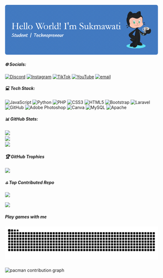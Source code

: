 ![sukma](img/github-header-image.png)
<!-- 
##### Skills

[![My Skills](https://skillicons.dev/icons?i=java,nodejs,html,css,php,javascript,laravel&theme=light)](https://skillicons.dev)

<img src="https://img.shields.io/badge/HTML5-E34F26?style=for-the-badge&logo=html5&logoColor=white" />
<img src="https://img.shields.io/badge/CSS3-1572B6?style=for-the-badge&logo=css3&logoColor=white" />
<img src="https://img.shields.io/badge/JavaScript-323330?style=for-the-badge&logo=javascript&logoColor=F7DF1E" />
<img src="https://img.shields.io/badge/PHP-777BB4?style=for-the-badge&logo=php&logoColor=white" />
<img src="https://img.shields.io/badge/C%23-239120?style=for-the-badge&logo=csharp&logoColor=white "/>
<img src="https://img.shields.io/badge/C%2B%2B-00599C?style=for-the-badge&logo=c%2B%2B&logoColor=white "/>
<img src="https://img.shields.io/badge/Ruby-CC342D?style=for-the-badge&logo=ruby&logoColor=white" />
<img src="https://img.shields.io/badge/Python-FFD43B?style=for-the-badge&logo=python&logoColor=blue "/>
<img src="https://img.shields.io/badge/Bootstrap-563D7C?style=for-the-badge&logo=bootstrap&logoColor=white" />
<img src="https://img.shields.io/badge/Laravel-FF2D20?style=for-the-badge&logo=laravel&logoColor=white" />


##### Connect with me

![https://www.instagram.com/sukmawtyyy___/](https://img.shields.io/badge/Instagram-E4405F?style=for-the-badge&logo=instagram&logoColor=white) ![tiktok.com/@spamabumh4_](https://img.shields.io/badge/TikTok-000000?style=for-the-badge&logo=tiktok&logoColor=white) ![https://www.threads.com/@sukmawtyyy___](https://img.shields.io/badge/Threads-000000?style=for-the-badge&logo=Threads&logoColor=white)

##### My Github Stats

![Sukma's GitHub stats](https://github-readme-stats.vercel.app/api?username=sukm4wtyy&show_icons=true&theme=gruvbox) -->

##### 🌐 Socials:
[![Discord](https://img.shields.io/badge/Discord-%237289DA.svg?logo=discord&logoColor=white)](https://discord.gg/sukma28_58267) [![Instagram](https://img.shields.io/badge/Instagram-%23E4405F.svg?logo=Instagram&logoColor=white)](https://instagram.com/https://www.instagram.com/sukmawtyyy___/) [![TikTok](https://img.shields.io/badge/TikTok-%23000000.svg?logo=TikTok&logoColor=white)](https://tiktok.com/@tiktok.com/@spamabumh4_) [![YouTube](https://img.shields.io/badge/YouTube-%23FF0000.svg?logo=YouTube&logoColor=white)](https://youtube.com/@https://www.youtube.com/@sukmawati9661) [![email](https://img.shields.io/badge/Email-D14836?logo=gmail&logoColor=white)](mailto:sukmawati.h.buton@gmail.com) 

##### 💻 Tech Stack:
![JavaScript](https://img.shields.io/badge/javascript-%23323330.svg?style=for-the-badge&logo=javascript&logoColor=%23F7DF1E) ![Python](https://img.shields.io/badge/python-3670A0?style=for-the-badge&logo=python&logoColor=ffdd54) ![PHP](https://img.shields.io/badge/php-%23777BB4.svg?style=for-the-badge&logo=php&logoColor=white) ![CSS3](https://img.shields.io/badge/css3-%231572B6.svg?style=for-the-badge&logo=css3&logoColor=white) ![HTML5](https://img.shields.io/badge/html5-%23E34F26.svg?style=for-the-badge&logo=html5&logoColor=white) ![Bootstrap](https://img.shields.io/badge/bootstrap-%238511FA.svg?style=for-the-badge&logo=bootstrap&logoColor=white) ![Laravel](https://img.shields.io/badge/laravel-%23FF2D20.svg?style=for-the-badge&logo=laravel&logoColor=white) ![GitHub](https://img.shields.io/badge/github-%23121011.svg?style=for-the-badge&logo=github&logoColor=white) ![Adobe Photoshop](https://img.shields.io/badge/adobe%20photoshop-%2331A8FF.svg?style=for-the-badge&logo=adobe%20photoshop&logoColor=white) ![Canva](https://img.shields.io/badge/Canva-%2300C4CC.svg?style=for-the-badge&logo=Canva&logoColor=white) ![MySQL](https://img.shields.io/badge/mysql-4479A1.svg?style=for-the-badge&logo=mysql&logoColor=white) ![Apache](https://img.shields.io/badge/apache-%23D42029.svg?style=for-the-badge&logo=apache&logoColor=white)
##### 📊 GitHub Stats:
![](https://github-readme-stats.vercel.app/api?username=sukm4wtyy&theme=gruvbox&hide_border=false&include_all_commits=true&count_private=false)<br/>
![](https://nirzak-streak-stats.vercel.app/?user=sukm4wtyy&theme=gruvbox&hide_border=false)<br/>
![](https://github-readme-stats.vercel.app/api/top-langs/?username=sukm4wtyy&theme=gruvbox&hide_border=false&include_all_commits=true&count_private=false&layout=compact)

##### 🏆 GitHub Trophies
![](https://github-profile-trophy.vercel.app/?username=sukm4wtyy&theme=radical&no-frame=false&no-bg=true&margin-w=4)

##### 🔝 Top Contributed Repo
![](https://github-contributor-stats.vercel.app/api?username=sukm4wtyy&limit=5&theme=dark&combine_all_yearly_contributions=true)

[![](https://visitcount.itsvg.in/api?id=sukm4wtyy&icon=0&color=0)](https://visitcount.itsvg.in)

<!-- Proudly created with GPRM ( https://gprm.itsvg.in ) -->

<h5 align="left">Play games with me</h2>

###

<img src="https://raw.githubusercontent.com/sukm4wtyy/sukm4wtyy/output/snake.svg" alt="Snake animation" />

###

<picture>
  <source media="(prefers-color-scheme: dark)" srcset="https://raw.githubusercontent.com/sukm4wtyy/sukm4wtyy/output/pacman-contribution-graph-dark.svg">
  <source media="(prefers-color-scheme: light)" srcset="https://raw.githubusercontent.com/sukm4wtyy/sukm4wtyy/output/pacman-contribution-graph.svg">
  <img alt="pacman contribution graph" src="https://raw.githubusercontent.com/sukm4wtyy/sukm4wtyy/output/pacman-contribution-graph.svg">
</picture>

###
